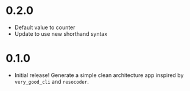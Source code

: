 # 0.2.0

- Default value to counter
- Update to use new shorthand syntax

# 0.1.0

- Initial release! Generate a simple clean architecture app inspired by `very_good_cli` and `resocoder`.

